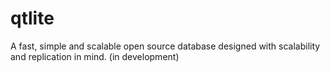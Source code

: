 # qtlite
A fast, simple and scalable open source database designed with scalability and replication in mind. (in development)
